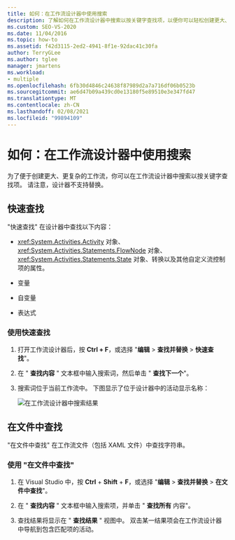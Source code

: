 ```yaml
---
title: 如何：在工作流设计器中使用搜索
description: 了解如何在工作流设计器中搜索以按关键字查找项，以便你可以轻松创建更大、更复杂的工作流。
ms.custom: SEO-VS-2020
ms.date: 11/04/2016
ms.topic: how-to
ms.assetid: f42d3115-2ed2-4941-8f1e-92dac41c30fa
author: TerryGLee
ms.author: tglee
manager: jmartens
ms.workload:
- multiple
ms.openlocfilehash: 6fb30d4846c24638f87989d2a7a716df06b0523b
ms.sourcegitcommit: ae6d47b09a439cd0e13180f5e89510e3e347fd47
ms.translationtype: MT
ms.contentlocale: zh-CN
ms.lasthandoff: 02/08/2021
ms.locfileid: "99894109"
---
```

# <a name="how-to-use-search-in-the-workflow-designer"></a>如何：在工作流设计器中使用搜索

为了便于创建更大、更复杂的工作流，你可以在工作流设计器中搜索以按关键字查找项。 请注意，设计器不支持替换。

## <a name="quick-find"></a>快速查找

"快速查找" 在设计器中查找以下内容：

- <xref:System.Activities.Activity> 对象、<xref:System.Activities.Statements.FlowNode> 对象、<xref:System.Activities.Statements.State> 对象、转换以及其他自定义流控制项的属性。

- 变量

- 自变量

- 表达式

### <a name="use-quick-find"></a>使用快速查找

1. 打开工作流设计器后，按 **Ctrl + F**，或选择 "**编辑**  >  **查找并替换**  >  **快速查找**"。

2. 在 " **查找内容** " 文本框中输入搜索词，然后单击 " **查找下一个**"。

3. 搜索词位于当前工作流中。 下图显示了位于设计器中的活动显示名称：

   ![在工作流设计器中搜索结果](../workflow-designer/media/designersearch.png)

## <a name="find-in-files"></a>在文件中查找

"在文件中查找" 在工作流文件（包括 XAML 文件）中查找字符串。

### <a name="use-find-in-files"></a>使用 "在文件中查找"

1. 在 Visual Studio 中，按 **Ctrl** + **Shift** + **F**，或选择 "**编辑**  >  **查找并替换**  >  **在文件中查找**"。

2. 在 " **查找内容** " 文本框中输入搜索项，并单击 " **查找所有** 内容"。

3. 查找结果将显示在 " **查找结果** " 视图中。 双击某一结果项会在工作流设计器中导航到包含匹配项的活动。